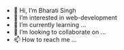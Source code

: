 - 👋 Hi, I’m Bharati Singh
- 👀 I’m interested in web-development 
- 🌱 I’m currently learning ... 
- 💞️ I’m looking to collaborate on ...
- 📫 How to reach me ...

<!---
bharati19/bharati19 is a ✨ special ✨ repository because its `README.md` (this file) appears on your GitHub profile.
You can click the Preview link to take a look at your changes.
--->
